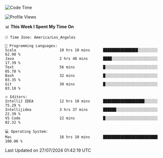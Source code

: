 <!--START_SECTION:waka-->
![Code Time](http://img.shields.io/badge/Code%20Time-1%2C143%20hrs%2013%20mins-blue)

![Profile Views](http://img.shields.io/badge/Profile%20Views-0-blue)

📊 **This Week I Spent My Time On** 

```text
🕑︎ Time Zone: America/Los_Angeles

💬 Programming Languages: 
Scala                    10 hrs 10 mins      ████████████████░░░░░░░░░   62.98 % 
Java                     2 hrs 48 mins       ████░░░░░░░░░░░░░░░░░░░░░   17.39 % 
Text                     56 mins             █░░░░░░░░░░░░░░░░░░░░░░░░   05.78 % 
Bash                     32 mins             █░░░░░░░░░░░░░░░░░░░░░░░░   03.35 % 
Git                      30 mins             █░░░░░░░░░░░░░░░░░░░░░░░░   03.18 % 

🔥 Editors: 
IntelliJ IDEA            12 hrs 10 mins      ███████████████████░░░░░░   75.29 % 
Intellijidea             3 hrs 37 mins       ██████░░░░░░░░░░░░░░░░░░░   22.39 % 
VS Code                  22 mins             █░░░░░░░░░░░░░░░░░░░░░░░░   02.32 % 

💻 Operating System: 
Mac                      16 hrs 10 mins      █████████████████████████   100.00 % 
```


 Last Updated on 27/07/2024 01:42:19 UTC
<!--END_SECTION:waka-->
